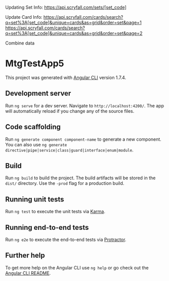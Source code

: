 Updating Set Info:
https://api.scryfall.com/sets/[set_code]

Update Card Info:
https://api.scryfall.com/cards/search?q=set%3A[set_code]&unique=cards&as=grid&order=set&page=1
https://api.scryfall.com/cards/search?q=set%3A[set_code]&unique=cards&as=grid&order=set&page=2

Combine data

# MtgTestApp5

This project was generated with [Angular CLI](https://github.com/angular/angular-cli) version 1.7.4.

## Development server

Run `ng serve` for a dev server. Navigate to `http://localhost:4200/`. The app will automatically reload if you change any of the source files.

## Code scaffolding

Run `ng generate component component-name` to generate a new component. You can also use `ng generate directive|pipe|service|class|guard|interface|enum|module`.

## Build

Run `ng build` to build the project. The build artifacts will be stored in the `dist/` directory. Use the `-prod` flag for a production build.

## Running unit tests

Run `ng test` to execute the unit tests via [Karma](https://karma-runner.github.io).

## Running end-to-end tests

Run `ng e2e` to execute the end-to-end tests via [Protractor](http://www.protractortest.org/).

## Further help

To get more help on the Angular CLI use `ng help` or go check out the [Angular CLI README](https://github.com/angular/angular-cli/blob/master/README.md).
